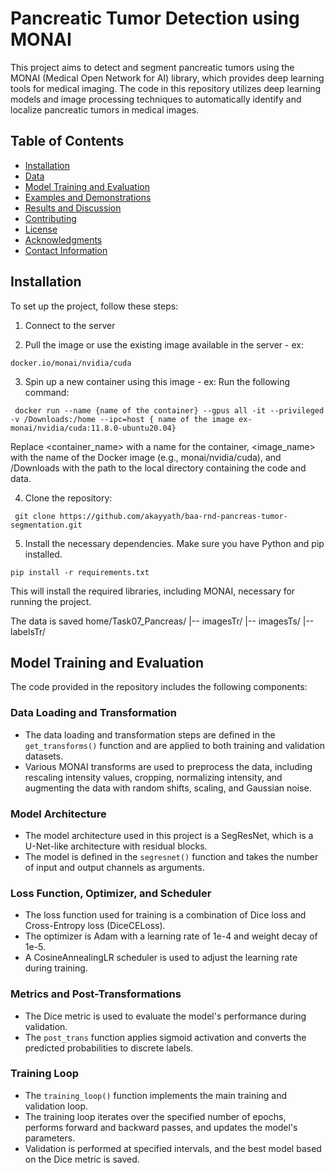 # Pancreatic Tumor Detection using MONAI

This project aims to detect and segment pancreatic tumors using the MONAI (Medical Open Network for AI) library, which provides deep learning tools for medical imaging. The code in this repository utilizes deep learning models and image processing techniques to automatically identify and localize pancreatic tumors in medical images.

## Table of Contents

- [Installation](#installation)
- [Data](#data)
- [Model Training and Evaluation](#model-training-and-evaluation)
- [Examples and Demonstrations](#examples-and-demonstrations)
- [Results and Discussion](#results-and-discussion)
- [Contributing](#contributing)
- [License](#license)
- [Acknowledgments](#acknowledgments)
- [Contact Information](#contact-information)

## Installation

To set up the project, follow these steps:

1. Connect to the server

2. Pull the image or use the existing image available in the server - ex:
  ```shell
  docker.io/monai/nvidia/cuda
  ```  


3. Spin up a new container using this image - ex: Run the following command: 
  ```shell
   docker run --name {name of the container} --gpus all -it --privileged -v /Downloads:/home --ipc=host { name of the image ex- monai/nvidia/cuda:11.8.0-ubuntu20.04}
  ```

  Replace <container_name> with a name for the container, <image_name> with the name of the Docker image (e.g., monai/nvidia/cuda), and /Downloads with the path to the local directory containing the code and data.


4. Clone the repository:

  ```shell
   git clone https://github.com/akayyath/baa-rnd-pancreas-tumor-segmentation.git
  ```

5. Install the necessary dependencies. Make sure you have Python and pip installed. 
```shell
pip install -r requirements.txt
```
This will install the required libraries, including MONAI, necessary for running the project.



The data is saved
home/Task07_Pancreas/
    |-- imagesTr/
    |-- imagesTs/
    |-- labelsTr/

## Model Training and Evaluation

The code provided in the repository includes the following components:

### Data Loading and Transformation

- The data loading and transformation steps are defined in the `get_transforms()` function and are applied to both training and validation datasets.
- Various MONAI transforms are used to preprocess the data, including rescaling intensity values, cropping, normalizing intensity, and augmenting the data with random shifts, scaling, and Gaussian noise.

### Model Architecture

- The model architecture used in this project is a SegResNet, which is a U-Net-like architecture with residual blocks.
- The model is defined in the `segresnet()` function and takes the number of input and output channels as arguments.

### Loss Function, Optimizer, and Scheduler

- The loss function used for training is a combination of Dice loss and Cross-Entropy loss (DiceCELoss).
- The optimizer is Adam with a learning rate of 1e-4 and weight decay of 1e-5.
- A CosineAnnealingLR scheduler is used to adjust the learning rate during training.

### Metrics and Post-Transformations

- The Dice metric is used to evaluate the model's performance during validation.
- The `post_trans` function applies sigmoid activation and converts the predicted probabilities to discrete labels.

### Training Loop

- The `training_loop()` function implements the main training and validation loop.
- The training loop iterates over the specified number of epochs, performs forward and backward passes, and updates the model's parameters.
- Validation is performed at specified intervals, and the best model based on the Dice metric is saved.
